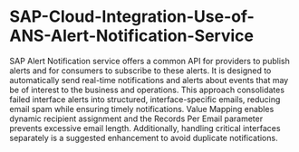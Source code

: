 # SAP-Cloud-Integration-Use-of-ANS-Alert-Notification-Service
SAP Alert Notification service offers a common API for providers to publish alerts and for consumers to subscribe to these alerts. It is designed to automatically send real-time notifications and alerts about events that may be of interest to the business and operations. This approach consolidates failed interface alerts into structured, interface-specific emails, reducing email spam while ensuring timely notifications. Value Mapping enables dynamic recipient assignment and the Records Per Email parameter prevents excessive email length. Additionally, handling critical interfaces separately is a suggested enhancement to avoid duplicate notifications.
